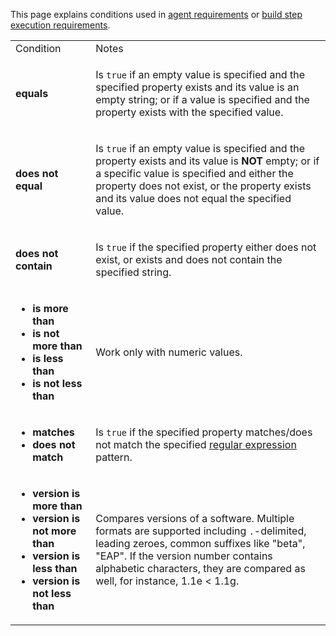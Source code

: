 [//]: # (title: Requirement Conditions)
[//]: # (auxiliary-id: Requirement Conditions)

This page explains conditions used in [agent requirements](agent-requirements.md) or [build step execution requirements](build-step-execution-conditions.md).

<table>
<tr><td>Condition</td><td>Notes</td></tr>

<tr><td>

__equals__

</td><td>

Is `true` if an empty value is specified and the specified property exists and its value is an empty string; or if a value is specified and the property exists with the specified value.

</td></tr>

<tr><td>

__does not equal__

</td><td>

Is `true` if an empty value is specified and the property exists and its value is __NOT__ empty; or if a specific value is specified and either the property does not exist, or the property exists and its value does not equal the specified value.

</td></tr>

<tr><td>

__does not contain__

</td><td>

Is `true` if the specified property either does not exist, or exists and does not contain the specified string.

</td></tr>

<tr><td>

* __is more than__
* __is not more than__
* __is less than__
* __is not less than__

</td><td>

Work only with numeric values.

</td></tr>

<tr><td>

* __matches__
* __does not match__

</td><td>

Is `true` if the specified property matches/does not match the specified [regular expression](http://java.sun.com/j2se/1.5.0/docs/api/java/util/regex/Pattern.html) pattern.

</td></tr>

<tr><td>

* __version is more than__
* __version is not more than__
* __version is less than__
* __version is not less than__

</td><td>

Compares versions of a software. Multiple formats are supported including `.`-delimited, leading zeroes, common suffixes like "beta", "EAP". If the version number contains alphabetic characters, they are compared as well, for instance, 1.1e &lt; 1.1g.

</td></tr>

</table>